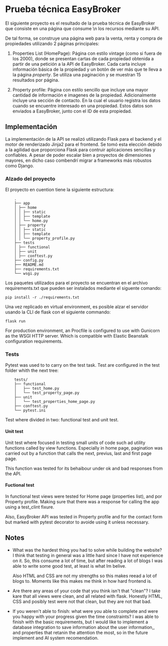 # Prueba técnica EasyBroker

El siguiente proyecto es el resultado de la prueba técnica de EasyBroker que consiste en una página que consume \n
los recursos mediante su API.

De tal forma, se construye una página web para la venta, renta y compra de propiedades utilizando 2 páginas principales:

1. Properties List (HomePage): Página con estilo vintage (como si fuera de los 2000), donde se presentan cartas de cada propiedad obtenida a partir de una petición a la API de EasyBroker. Cada carta incluye información básica de la propiedad y un botón de ver más que te lleva a la página _property_.
   Se utiliza una paginación y se muestran 15 resultados por página.

2. Property profile: Página con estilo sencillo que incluye una mayor cantidad de información e imagenes de la propiedad. Adicionalmente incluye una sección de contacto. En la cual el usuario registra los datos cuando se encuentre interesado en una propiedad. Estos datos son enviados a EasyBroker, junto con el ID de esta propiedad.

## Implementación

La implementación de la API se realizó utilizando Flask para el backend y el motor de renderizado Jinja2 para el frontend. Se tomó esta elección debido a la agilidad que proporciona Flask para contruir aplicaciones sencillas y confiables. A pesar de poder escalar bien a proyectos de dimensiones mayores, en dicho caso combendrí migrar a frameworks más robustos como Django.

### Alzado del proyecto

El proyecto en cuention tiene la siguiente estructura:

```
    .
    ├── app
    │ ├── home
    │ │ ├── static
    │ │ ├── template
    │ │ └── home.py
    │ ├── property
    │ │ ├── static
    │ │ ├── template
    │ │ └── property_profile.py
    ├── tests
    │ ├── functional
    │ ├── unit
    │ ├── conftest.py
    ├── config.py
    ├── README.md
    ├── requirements.txt
    └── wsgi.py
```

Los paquetes utilizados para el proyecto se encuentran en el archivo requirements.txt que pueden ser instalados mediante el siguente comando:

    pip install -r ./requirements.txt

Una vez replicado en virtual environment, es posible alzar el servidor usando la CLI de flask con el siguiente commando:

    flask run

For production environment, an Procfile is configured to use with Gunicorn as the WSGI HTTP server. Which is compatible with Elastic Beanstalk configuration requirements.

### Tests

Pytest was used to to carry on the test task. Test are configured in the test folder whith the next tree:

```
    tests/
    ├── functional
    │   ├── test_home.py
    │   └── test_property_page.py
    ├── unit
    │   └── test_properties_home_page.py
    ├── conftest.py
    └── pytest.ini
```

Test where divided in two: functional test and unit test.

#### Unit test

Unit test where focused in testing small units of code such ad utility functions called by view functions.
Especially in home page, pagination was carried out by a function that calls the next, previus, last and first page page.

This function was tested for its behaibour under ok and bad responses from the API.

#### Fuctional test

In functional test views were tested for Home page (properties list), and por Property profile. Making sure that there was a response for calling the app using a test_clint fixure.

Also, EasyBroker API was tested in Property profile and for the contact form but marked with pytest decorator to avoide using it unless necessary.

## Notes

-   What was the hardest thing you had to solve while building the website?
    I think that testing in general was a little hard since I have not experience on it. So, this consume a lot of time, but after reading a lot of blogs I was able to write some good test, at least is what Im belive.

    Also HTML and CSS are not my strengths so this makes reead a lot of blogs to. Moments like this makes me think in how hard frontend is.

-   Are there any areas of your code that you think isn't that "clean"?
    I take kare that all views were clean, and all related with flask. Honestly HTML, CSS and posibly test were not that clean, but they are not that bad.

-   If you weren't able to finish: what were you able to complete and were you happy with your progress given the time constraints?
    I was able to finish with the basic requirements, but I would like to implement a database integration to save information about the user information,, and properties that retanin the attention the most, so in the future implement and AI system recomendation.
